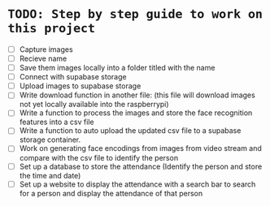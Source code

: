 # `TODO: Step by step guide to work on this project`

- [ ] Capture images
- [ ] Recieve name
- [ ] Save them images locally into a folder titled with the name
- [ ] Connect with supabase storage
- [ ] Upload images to supabase storage
- [ ] Write download function in another file: (this file will download images not yet locally available into the raspberrypi)
- [ ] Write a function to process the images and store the face recognition features into a csv file
- [ ] Write a function to auto upload the updated csv file to a supabase storage container.
- [ ] Work on generating face encodings from images from video stream and compare with the csv file to identify the person
- [ ] Set up a database to store the attendance (Identify the person and store the time and date)
- [ ] Set up a website to display the attendance with a search bar to search for a person and display the attendance of that person
